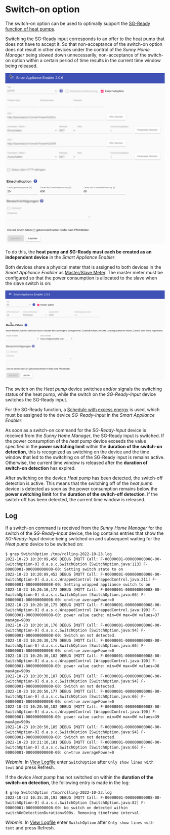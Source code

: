 # Switch-on option

The switch-on option can be used to optimally support the [SG-Ready function of heat pumps](https://www.waermepumpe.de/normen-technik/sg-ready/).

Switching the SG-Ready input corresponds to an offer to the heat pump that does not have to accept it. So that non-acceptance of the switch-on option does not result in other devices under the control of the *Sunny Home Manager* being slowed down unnecessarily, non-acceptance of the switch-on option within a certain period of time results in the current time window being released.

![Einschaltoption](../pics/fe/Einschaltoption.png)

To do this, the **heat pump and SG-Ready must each be created as an independent device** in the *Smart Appliance Enabler*.

Both devices share a physical meter that is assigned to both devices in the *Smart Appliance Enabler* as [Master/Slave Meter](MasterSlaveMeter_DE.md). The master meter must be configured so that the power consumption is allocated to the slave when the slave switch is on:

![Master-Zähler bei Einschaltoption](../pics/fe/EinschaltoptionMasterMeter.png)

The switch on the _Heat pump_ device switches and/or signals the switching status of the heat pump, while the switch on the _SG-Ready-Input_ device switches the SG-Ready input.

For the SG-Ready function, a [Schedule with excess energy](Schedules_EN.md) is used, which must be assigned to the device _SG-Ready-Input_ in the *Smart Appliance Enabler*.

As soon as a switch-on command for the _SG-Ready-Input_ device is received from the *Sunny Home Manager*, the SG-Ready input is switched. If the power consumption of the _heat pump_ device exceeds the value specified in the **power switching limit** within the **duration of the switch-on detection**, this is recognized as switching on the device and the time window that led to the switching on of the SG-Ready input is remains active. Otherwise, the current time window is released after the **duration of switch-on detection** has expired.

After switching on the device _Heat pump_ has been detected, the switch-off detection is active. This means that the switching off of the _heat pump_ device is detected as soon as the power consumption remains below the **power switching limit** for the **duration of the switch-off detection**. If the switch-off has been detected, the current time window is released.

## Log
If a switch-on command is received from the *Sunny Home Manager* for the switch of the _SG-Ready-Input_ device, the log contains entries that show the _SG-Ready-Input_ device being switched on and subsequent waiting for the _Heat pump_ device to be switched on:

```console
$ grep SwitchOption /tmp/rolling-2022-10-23.log
2022-10-23 10:20:09,450 DEBUG [MQTT Call: F-00000001-000000000008-00-SwitchOption-0] d.a.s.c.SwitchOption [SwitchOption.java:113] F-00000001-000000000008-00: Setting switch state to on
2022-10-23 10:20:09,452 DEBUG [MQTT Call: F-00000001-000000000008-00-SwitchOption-0] d.a.s.c.WrappedControl [WrappedControl.java:211] F-00000001-000000000008-00: Setting wrapped appliance switch to on
2022-10-23 10:20:10,172 DEBUG [MQTT Call: F-00000001-000000000008-00-SwitchOption-0] d.a.s.c.SwitchOption [SwitchOption.java:66] F-00000001-000000000008-00: on=true averagePower=0
2022-10-23 10:20:10,175 DEBUG [MQTT Call: F-00000001-000000000008-00-SwitchOption-0] d.a.s.c.WrappedControl [WrappedControl.java:190] F-00000001-000000000008-00: power value cache: min=0W max=0W values=37 maxAge=900s
2022-10-23 10:20:10,176 DEBUG [MQTT Call: F-00000001-000000000008-00-SwitchOption-0] d.a.s.c.SwitchOption [SwitchOption.java:94] F-00000001-000000000008-00: Switch on not detected.
2022-10-23 10:20:30,178 DEBUG [MQTT Call: F-00000001-000000000008-00-SwitchOption-0] d.a.s.c.SwitchOption [SwitchOption.java:66] F-00000001-000000000008-00: on=true averagePower=0
2022-10-23 10:20:30,182 DEBUG [MQTT Call: F-00000001-000000000008-00-SwitchOption-0] d.a.s.c.WrappedControl [WrappedControl.java:190] F-00000001-000000000008-00: power value cache: min=0W max=0W values=38 maxAge=900s
2022-10-23 10:20:30,187 DEBUG [MQTT Call: F-00000001-000000000008-00-SwitchOption-0] d.a.s.c.SwitchOption [SwitchOption.java:94] F-00000001-000000000008-00: Switch on not detected.
2022-10-23 10:20:50,177 DEBUG [MQTT Call: F-00000001-000000000008-00-SwitchOption-0] d.a.s.c.SwitchOption [SwitchOption.java:66] F-00000001-000000000008-00: on=true averagePower=0
2022-10-23 10:20:50,182 DEBUG [MQTT Call: F-00000001-000000000008-00-SwitchOption-0] d.a.s.c.WrappedControl [WrappedControl.java:190] F-00000001-000000000008-00: power value cache: min=0W max=0W values=39 maxAge=900s
2022-10-23 10:20:50,185 DEBUG [MQTT Call: F-00000001-000000000008-00-SwitchOption-0] d.a.s.c.SwitchOption [SwitchOption.java:94] F-00000001-000000000008-00: Switch on not detected.
2022-10-23 10:21:10,181 DEBUG [MQTT Call: F-00000001-000000000008-00-SwitchOption-0] d.a.s.c.SwitchOption [SwitchOption.java:66] F-00000001-000000000008-00: on=true averagePower=0
```

*Webmin*: In [View Logfile](Logging_DE.md#user-content-webmin-logs) enter `SwitchOption` after `Only show lines with text` and press Refresh.

If the device _Heat pump_ has not switched on within the **duration of the switch-on detection**, the following entry is made in the log:
```console
$ grep SwitchOption /tmp/rolling-2022-10-23.log
2022-10-23 10:35:30,193 DEBUG [MQTT Call: F-00000001-000000000008-00-SwitchOption-0] d.a.s.c.SwitchOption [SwitchOption.java:82] F-00000001-000000000008-00: No switch on detected within switchOnDetectionDuration=900s. Removing timeframe interval.
```

*Webmin*: In [View Logfile](Logging_DE.md#user-content-webmin-logs) enter `SwitchOption` after `Only show lines with text` and press Refresh.
